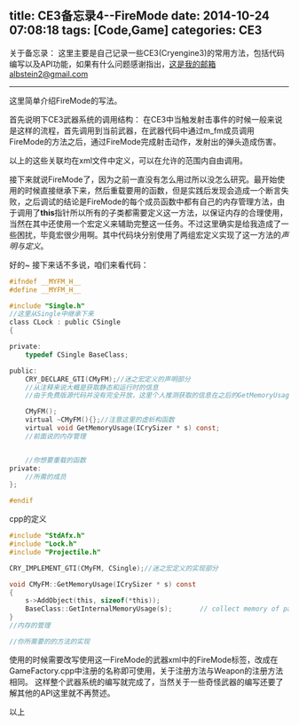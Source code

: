 title: CE3备忘录4--FireMode
date: 2014-10-24 07:08:18
tags: [Code,Game]
categories: CE3
---
关于备忘录：
这里主要是自己记录一些CE3(Cryengine3)的常用方法，包括代码编写以及API功能，如果有什么问题感谢指出，这是我的邮箱albstein2@gmail.com

---
这里简单介绍FireMode的写法。

首先说明下CE3武器系统的调用结构：
在CE3中当触发射击事件的时候一般来说是这样的流程，首先调用到当前武器，在武器代码中通过m_fm成员调用FireMode的方法之后，通过FireMode完成射击动作，发射出的弹头造成伤害。

以上的这些关联均在xml文件中定义，可以在允许的范围内自由调用。

接下来就说FireMode了，因为之前一直没有怎么用过所以没怎么研究。最开始使用的时候直接继承下来，然后重载要用的函数，但是实践后发现会造成一个断言失败，之后调试的结论是FireMode的每个成员函数中都有自己的内存管理方法，由于调用了**this**指针所以所有的子类都需要定义这一方法，以保证内存的合理使用，当然在其中还使用一个宏定义来辅助完整这一任务。不过这里确实是给我造成了一些困扰，毕竟宏很少用啊。其中代码块分别使用了两组宏定义实现了这一方法的*声明与定义*。

好的~
接下来话不多说，咱们来看代码：
```c
#ifndef __MYFM_H__
#define __MYFM_H__

#include "Single.h"
//这里从Single中继承下来
class CLock : public CSingle
{

private:
	typedef CSingle BaseClass;

public:
	CRY_DECLARE_GTI(CMyFM);//迷之宏定义的声明部分
	//从注释来说大概是获取静态和运行时的信息
	//由于免费版源代码并没有完全开放，这里个人推测获取的信息在之后的GetMemoryUsage方法中需要使用

	CMyFM();
	virtual ~CMyFM(){};//注意这里的虚析构函数
	virtual void GetMemoryUsage(ICrySizer * s) const;
	//前面说的内存管理


	//你想要重载的函数	
private:
	//所需的成员
};

#endif 
```

cpp的定义
```c
#include "StdAfx.h"
#include "Lock.h"
#include "Projectile.h"

CRY_IMPLEMENT_GTI(CMyFM, CSingle);//迷之宏定义的实现部分

void CMyFM::GetMemoryUsage(ICrySizer * s) const
{ 
	s->AddObject(this, sizeof(*this));	
	BaseClass::GetInternalMemoryUsage(s);		// collect memory of parent class
}
//内存的管理

//你所需要的的方法的实现
```

使用的时候需要改写使用这一FireMode的武器xml中的FireMode标签，改成在GameFactory.cpp中注册的名称即可使用，关于注册方法与Weapon的注册方法相同。
这样整个武器系统的编写就完成了，当然关于一些奇怪武器的编写还要了解其他的API这里就不再赘述。

以上
